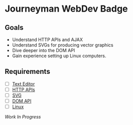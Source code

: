 # Journeyman WebDev Badge

## Goals

- Understand HTTP APIs and AJAX
- Understand SVGs for producing vector graphics
- Dive deeper into the DOM API
- Gain experience setting up Linux computers.

## Requirements

- [ ] [Text Editor](#)
- [ ] [HTTP APIs](#)
- [ ] [SVG](#)
- [ ] [DOM API](#)
- [ ] [Linux](#)

*Work In Progress*